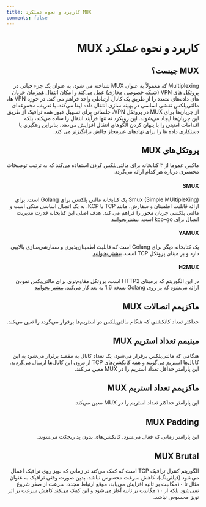 ```yaml
---
title: کاربرد و نحوه عملکرد MUX 
comments: false
---
```


<div dir="rtl" markdown="1">

# کاربرد و نحوه عملکرد MUX

## MUX چیست؟
Multiplexing که معمولاً به عنوان MUX شناخته می شود، به عنوان یک جزء حیاتی در پروتکل های VPN (شبکه خصوصی مجازی) عمل می‌کند و امکان انتقال همزمان جریان های داده‌های متعدد را از طریق یک کانال ارتباطی واحد فراهم می کند. در حوزه VPN ها، مالتی‌پلکس نقشی اساسی در بهینه سازی انتقال داده ایفا می‌کند. با تعریف مجموعه‌ای از جریان‌ها برای MUX در پروتکل VPN، جلساتی برای تسهیل عبور همه ترافیک از طریق این جریان‌ها ایجاد می‌شوند. این رویکرد نه تنها فرآیند انتقال را ساده می‌کند، بلکه اقدامات امنیتی را با پنهان کردن الگوهای انتقال افزایش می‌دهد، بنابراین رهگیری یا دستکاری داده ها را برای نهادهای غیرمجاز چالش برانگیزتر می کند.

## پروتکل‌های MUX
ماکس عموما از ۳ کتابخانه برای مالتی‌پلکس کردن استفاده می‌کند که به ترتیب توضیحات مختصری درباره هر کدام ارائه می‌گردد.

#### SMUX
Smux (Simple MUltipleXing) یک کتابخانه مالتی پلکسی برای Golang است. برای ارائه قابلیت اطمینان و سفارش، مانند TCP یا KCP، به یک اتصال اساسی متکی است و مالتی پلکسی جریان محور را فراهم می کند. هدف اصلی این کتابخانه قدرت مدیریت اتصال برای kcp-go است. [بیشتربخوانید](https://github.com/xtaci/smux)

#### YAMUX
یک کتابخانه دیگر برای Golang است که قابلیت اطمینان‌پذیری و سفارشی‌سازی بالاییی دارد و بر مبنای پروتکل TCP است. [بیشتر بخوانید](https://github.com/hashicorp/yamux)
#### H2MUX
در این الگوریتم که برمبنای HTTP2 است، پروتکل مقاوم‌تری برای مالتی‌پکس نمودن ارائه می‌شود که بر روی Golang نسخه 1.6 به بعد کار می‌کند. [بیشتر بخوانید](https://pkg.go.dev/golang.org/x/net/http2)

## ماکزیمم اتصالات MUX
حداکثر تعداد کانکشنی که هنگام مالتی‌پلکس در استریم‌ها برقرار می‌گردد را تعین می‌کند.
## مینیمم تعداد استریم MUX
هنگامی که مالتی‌پلکس برقرار می‌شود، یک تعداد کانال به مقصد برثرار می‌شود به این کانال‌ها استریم می‌گویند و همه کانکشن‌های TCP از درون این کانال‌ها ارسال می‌گردند. این پارامتر حداقل تعداد استریم را در MUX معین می‌کند.
## ماکزیمم تعداد استریم MUX
این پارامتر حداکثر تعداد استریم را در MUX معین می‌کند.
## MUX Padding
این پارامتر زمانی که فعال می‌شود، کانکشن‌های بدون پد ریجکت می‌شوند.
## MUX Brutal
الگوریتم کنترل ترافیک TCP است که کمک می‌کند در زمانی که نویز روی ترافیک اعمال می‌شود (فیلترینگ)، کاهش سرعت محسوس نباشد. بدین صورت وقتی ترافیک به عنوان مثال تا ۱۰مگابیت بر ثانیه افزایش می‌یابد، موقع ارتباط مجدد، سرعت از صفر شروع نمی‌شود بلکه از ۱۰ مگابیت بر ثانیه آغاز می‌شود و این کمک می‌کند کاهش سرعت بر اثر نویز محسوس نباشد.











</div>





















</div>
